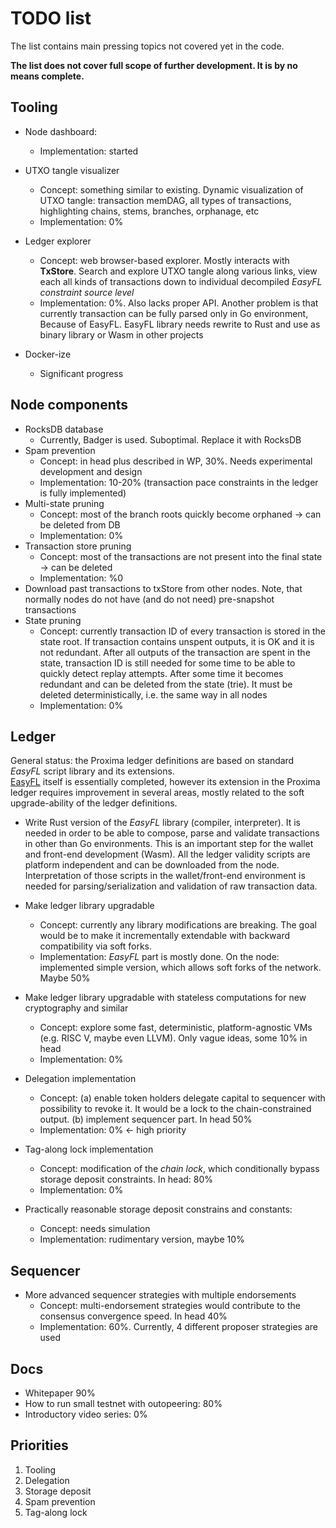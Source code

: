 # TODO list

The list contains main pressing topics not covered yet in the code. 

**The list does not cover full scope of further development. It is by no means complete.**

## Tooling
* Node dashboard:
  * Implementation: started
  
* UTXO tangle visualizer
  - Concept: something similar to existing. Dynamic visualization of UTXO tangle: transaction memDAG, 
all types of transactions, highlighting chains, stems, branches, orphanage, etc
  - Implementation: 0%
  
* Ledger explorer
  - Concept: web browser-based explorer. Mostly interacts with **TxStore**. 
Search and explore UTXO tangle along various links, view each all kinds of transactions down to individual decompiled _EasyFL constraint source level_
  - Implementation: 0%. Also lacks proper API. Another problem is that currently transaction can be fully parsed only in Go environment, Because of EasyFL.
EasyFL library needs rewrite to Rust and use as binary library or Wasm in other projects

* Docker-ize
  * Significant progress

## Node components
* RocksDB database
  * Currently, Badger is used. Suboptimal. Replace it with RocksDB
* Spam prevention
  * Concept: in head plus described in WP, 30%. Needs experimental development and design
  * Implementation: 10-20% (transaction pace constraints in the ledger is fully implemented)
* Multi-state pruning
  * Concept: most of the branch roots quickly become orphaned -> can be deleted from DB
  * Implementation: 0%
* Transaction store pruning
  * Concept: most of the transactions are not present into the final state -> can be deleted 
  * Implementation: %0
* Download past transactions to txStore from other nodes. Note, that normally nodes do not have (and do not need) pre-snapshot 
transactions
* State pruning
  * Concept: currently transaction ID of every transaction is stored in the state root. If transaction contains unspent outputs,
it is OK and it is not redundant. After all outputs of the transaction are spent in the state, transaction ID is still needed for some time to be able to
quickly detect replay attempts. After some time it becomes redundant and can be deleted from the state (trie). 
It must be deleted deterministically, i.e. the same way in all nodes
  * Implementation: 0%

## Ledger
General status: the Proxima ledger definitions are based on standard _EasyFL_ script library and its extensions.  
[EasyFL](https://github.com/lunfardo314/easyfl) itself is essentially completed, however its extension in the Proxima ledger requires improvement in several areas, 
mostly related to the soft upgrade-ability of the ledger definitions.

* Write Rust version of the _EasyFL_ library (compiler, interpreter). It is needed in order to be able to compose, parse and validate transactions in other than Go environments.
This is an important step for the wallet and front-end development (Wasm). 
All the ledger validity scripts are platform independent and can be downloaded from the node. Interpretation of those scripts
in the wallet/front-end environment is needed for parsing/serialization and validation of raw transaction data. 

* Make ledger library upgradable  
  - Concept: currently any library modifications are breaking. The goal would be to make it incrementally extendable 
with backward compatibility via soft forks. 
  - Implementation: _EasyFL_ part is mostly done. On the node: implemented simple version, which allows soft forks of the network. Maybe 50%

* Make ledger library upgradable with stateless computations for new cryptography and similar
  - Concept: explore some fast, deterministic, platform-agnostic VMs (e.g. RISC V, maybe even LLVM). Only vague ideas, some 10% in head
  - Implementation: 0%

* Delegation implementation
  * Concept: (a) enable token holders delegate capital to sequencer with possibility to revoke it. It would be a lock to the chain-constrained output.
    (b) implement sequencer part. In head 50%
  * Implementation: 0% <- high priority

* Tag-along lock implementation
  * Concept: modification of the _chain lock_, which conditionally bypass storage deposit constraints. In head: 80%
  * Implementation: 0%

* Practically reasonable storage deposit constrains and constants: 
  * Concept: needs simulation
  * Implementation: rudimentary version, maybe 10%

## Sequencer

* More advanced sequencer strategies with multiple endorsements
  * Concept: multi-endorsement strategies would contribute to the consensus convergence speed. In head 40%
  * Implementation: 60%. Currently, 4 different proposer strategies are used 
## Docs
- Whitepaper 90%
- How to run small testnet with outopeering: 80% 
- Introductory video series: 0%

## Priorities
1. Tooling
2. Delegation
3. Storage deposit
4. Spam prevention
5. Tag-along lock

